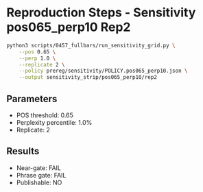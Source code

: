 # Reproduction Steps - Sensitivity pos065_perp10 Rep2

```bash
python3 scripts/0457_fullbars/run_sensitivity_grid.py \
    --pos 0.65 \
    --perp 1.0 \
    --replicate 2 \
    --policy prereg/sensitivity/POLICY.pos065_perp10.json \
    --output sensitivity_strip/pos065_perp10/rep2
```

## Parameters
- POS threshold: 0.65
- Perplexity percentile: 1.0%
- Replicate: 2

## Results
- Near-gate: FAIL
- Phrase gate: FAIL
- Publishable: NO

